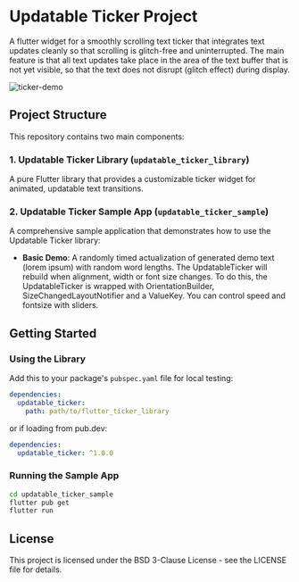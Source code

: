 # Updatable Ticker Project

A flutter widget for a smoothly scrolling text ticker that integrates text updates cleanly so that scrolling is glitch-free and uninterrupted. The main feature is that all text updates take place in the area of the text buffer that is not yet visible, so that the text does not disrupt (glitch effect) during display.

![ticker-demo](https://github.com/user-attachments/assets/6e6fe6b7-72a2-4b24-ac7b-80827f504a7b)

## Project Structure

This repository contains two main components:

### 1. Updatable Ticker Library (`updatable_ticker_library`)

A pure Flutter library that provides a customizable ticker widget for animated, updatable text transitions. 

### 2. Updatable Ticker Sample App (`updatable_ticker_sample`)

A comprehensive sample application that demonstrates how to use the Updatable Ticker library:

- **Basic Demo**: A randomly timed actualization of generated demo text (lorem ipsum) with random word lengths.
The UpdatableTicker will rebuild when alignment, width or font size changes.
To do this, the UpdatableTicker is wrapped with OrientationBuilder, SizeChangedLayoutNotifier and a ValueKey.
You can control speed and fontsize with sliders.


## Getting Started

### Using the Library

Add this to your package's `pubspec.yaml` file for local testing:

```yaml
dependencies:
  updatable_ticker:
    path: path/to/flutter_ticker_library
```

or if loading from pub.dev:

```yaml
dependencies:
  updatable_ticker: ^1.0.0
```

### Running the Sample App

```bash
cd updatable_ticker_sample
flutter pub get
flutter run
```

## License

This project is licensed under the BSD 3-Clause License - see the LICENSE file for details.
